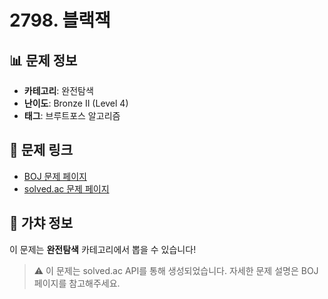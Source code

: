 # 2798. 블랙잭

## 📊 문제 정보
- **카테고리**: 완전탐색
- **난이도**: Bronze II (Level 4)
- **태그**: 브루트포스 알고리즘

## 🔗 문제 링크
- [BOJ 문제 페이지](https://www.acmicpc.net/problem/2798)
- [solved.ac 문제 페이지](https://solved.ac/problems/2798)

## 🎯 가챠 정보
이 문제는 **완전탐색** 카테고리에서 뽑을 수 있습니다!

> ⚠️ 이 문제는 solved.ac API를 통해 생성되었습니다. 
> 자세한 문제 설명은 BOJ 페이지를 참고해주세요.
